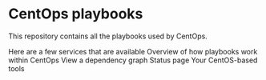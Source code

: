 # CentOps playbooks

This repository contains all the playbooks used by CentOps.

Here are a few services that are available
Overview of how playbooks work within CentOps
View a dependency graph
Status page
Your CentOS-based tools 
